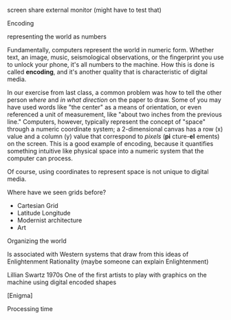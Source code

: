 screen share external monitor (might have to test that)


Encoding

representing the world as numbers

Fundamentally, computers represent the world in numeric form. Whether text, an image, music, seismological observations, or the fingerprint you use to unlock your phone, it's all numbers to the machine. How this is done is called **encoding**, and it's another quality that is characteristic of digital media.

In our exercise from last class, a common problem was how to tell the other person _where_ and _in what direction_ on the paper to draw. Some of you may have used words like "the center" as a means of orientation, or even referenced a unit of measurement, like "about two inches from the previous line." Computers, however, typically represent the concept of "space" through a numeric coordinate system; a 2-dimensional canvas has a row (x) value and a column (y) value that correspond to _pixels_ (**pi** cture-**el** ements) on the screen. This is a good example of encoding, because it quantifies something intuitive like physical space into a numeric system that the computer can process.


Of course, using coordinates to represent space is not unique to digital media.

Where have we seen grids before?
- Cartesian Grid
- Latitude Longitude
- Modernist architecture
- Art

Organizing the world

Is associated with Western systems that draw from this ideas of Enlightenment Rationality (maybe someone can explain Enlightenment)


Lillian Swartz
1970s
One of the first artists to play with graphics on the machine using digital encoded shapes

[Enigma]


Processing time
